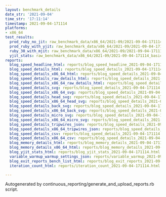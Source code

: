 ```yaml
---
layout: benchmark_details
date_str: '2021-09-04'
time_str: '17:11:14'
timestamp: 2021-09-04-171114
platforms:
- x86_64
test_results:
  prod_ruby_no_jit: raw_benchmark_data/x86_64/2021-09/2021-09-04-171114_basic_benchmark_prod_ruby_no_jit.json
  prod_ruby_with_yjit: raw_benchmark_data/x86_64/2021-09/2021-09-04-171114_basic_benchmark_prod_ruby_with_yjit.json
  ruby_30_with_mjit: raw_benchmark_data/x86_64/2021-09/2021-09-04-171114_basic_benchmark_ruby_30_with_mjit.json
  yjit_stats: raw_benchmark_data/x86_64/2021-09/2021-09-04-171114_basic_benchmark_yjit_stats.json
reports:
  blog_speed_headline_html: reports/blog_speed_headline_2021-09-04-171114.html
  blog_speed_details_html: reports/blog_speed_details_2021-09-04-171114.html
  blog_speed_details_x86_64_html: reports/blog_speed_details_2021-09-04-171114.x86_64.html
  blog_speed_details_raw_details_html: reports/blog_speed_details_2021-09-04-171114.raw_details.html
  blog_speed_details_x86_64_raw_details_html: reports/blog_speed_details_2021-09-04-171114.x86_64.raw_details.html
  blog_speed_details_svg: reports/blog_speed_details_2021-09-04-171114.svg
  blog_speed_details_x86_64_svg: reports/blog_speed_details_2021-09-04-171114.x86_64.svg
  blog_speed_details_head_svg: reports/blog_speed_details_2021-09-04-171114.head.svg
  blog_speed_details_x86_64_head_svg: reports/blog_speed_details_2021-09-04-171114.x86_64.head.svg
  blog_speed_details_back_svg: reports/blog_speed_details_2021-09-04-171114.back.svg
  blog_speed_details_x86_64_back_svg: reports/blog_speed_details_2021-09-04-171114.x86_64.back.svg
  blog_speed_details_micro_svg: reports/blog_speed_details_2021-09-04-171114.micro.svg
  blog_speed_details_x86_64_micro_svg: reports/blog_speed_details_2021-09-04-171114.x86_64.micro.svg
  blog_speed_details_tripwires_json: reports/blog_speed_details_2021-09-04-171114.tripwires.json
  blog_speed_details_x86_64_tripwires_json: reports/blog_speed_details_2021-09-04-171114.x86_64.tripwires.json
  blog_speed_details_csv: reports/blog_speed_details_2021-09-04-171114.csv
  blog_speed_details_x86_64_csv: reports/blog_speed_details_2021-09-04-171114.x86_64.csv
  blog_memory_details_html: reports/blog_memory_details_2021-09-04-171114.html
  blog_memory_details_x86_64_html: reports/blog_memory_details_2021-09-04-171114.x86_64.html
  blog_yjit_stats_html: reports/blog_yjit_stats_2021-09-04-171114.html
  variable_warmup_warmup_settings_json: reports/variable_warmup_2021-09-04-171114.warmup_settings.json
  blog_exit_reports_bench_list_html: reports/blog_exit_reports_2021-09-04-171114.bench_list.html
  iteration_count_html: reports/iteration_count_2021-09-04-171114.html

---
```

Autogenerated by continuous_reporting/generate_and_upload_reports.rb script.
